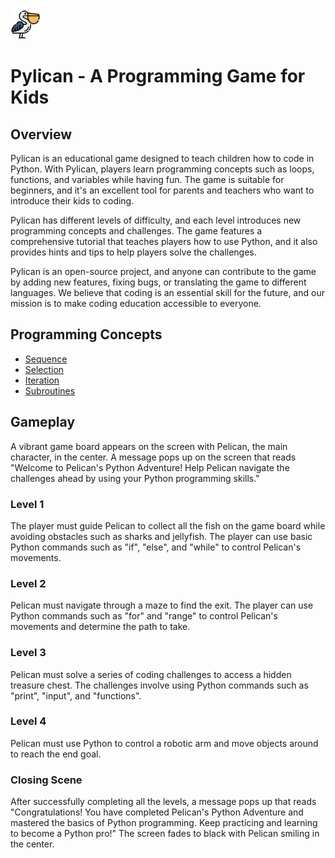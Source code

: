 
<img src="./images/pelican1.png" width="48" height="48">


# Pylican - A Programming Game for Kids

## Overview
Pylican is an educational game designed to teach children how to code in Python. With Pylican, players learn programming concepts such as loops, functions, and variables while having fun. The game is suitable for beginners, and it's an excellent tool for parents and teachers who want to introduce their kids to coding.

Pylican has different levels of difficulty, and each level introduces new programming concepts and challenges. The game features a comprehensive tutorial that teaches players how to use Python, and it also provides hints and tips to help players solve the challenges. 

Pylican is an open-source project, and anyone can contribute to the game by adding new features, fixing bugs, or translating the game to different languages. We believe that coding is an essential skill for the future, and our mission is to make coding education accessible to everyone.

## Programming Concepts
- [Sequence](./notebooks/sequence.ipynb)
- [Selection](./notebooks/selection.ipynb)
- [Iteration](./notebooks/iteration.ipynb)
- [Subroutines](./notebooks/subroutines.ipynb)

## Gameplay
A vibrant game board appears on the screen with Pelican, the main character, in the center. A message pops up on the screen that reads "Welcome to Pelican's Python Adventure! Help Pelican navigate the challenges ahead by using your Python programming skills."

### Level 1 
The player must guide Pelican to collect all the fish on the game board while avoiding obstacles such as sharks and jellyfish. The player can use basic Python commands such as "if", "else", and "while" to control Pelican's movements.

### Level 2
Pelican must navigate through a maze to find the exit. The player can use Python commands such as "for" and "range" to control Pelican's movements and determine the path to take.

### Level 3
Pelican must solve a series of coding challenges to access a hidden treasure chest. The challenges involve using Python commands such as "print", "input", and "functions".

### Level 4
Pelican must use Python to control a robotic arm and move objects around to reach the end goal.

### Closing Scene
After successfully completing all the levels, a message pops up that reads "Congratulations! You have completed Pelican's Python Adventure and mastered the basics of Python programming. Keep practicing and learning to become a Python pro!" The screen fades to black with Pelican smiling in the center.








